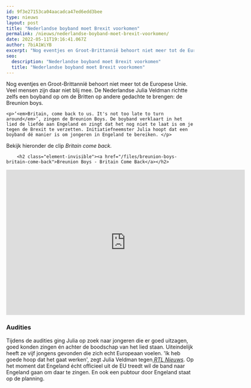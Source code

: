 ```yaml
---
id: 9f3e27153ca04aacadca47ed6edd3bee
type: nieuws
layout: post
title: "Nederlandse boyband moet Brexit voorkomen"
permalink: /nieuws/nederlandse-boyband-moet-brexit-voorkomen/
date: 2022-05-11T19:16:41.067Z
author: 7biA1WiYB
excerpt: "Nog eventjes en Groot-Brittannië behoort niet meer tot de Europese Unie. Veel mensen zijn daar niet blij mee. De Nederlandse Julia Veldman richtte zelfs een boyband op om de Britten op andere gedachte te brengen: de Breunion boys.   "
seo:
  description: "Nederlandse boyband moet Brexit voorkomen"
  title: "Nederlandse boyband moet Brexit voorkomen"
---
```

Nog eventjes en Groot-Brittannië behoort niet meer tot de Europese Unie. Veel mensen zijn daar niet blij mee. De Nederlandse Julia Veldman richtte zelfs een boyband op om de Britten op andere gedachte te brengen: de Breunion boys.   

    <p>‘<em>Britain, come back to us. It's not too late to turn around</em>’, zingen de Breunion Boys. De boyband verklaart in het lied de liefde aan Engeland en zingt dat het nog niet te laat is om je tegen de Brexit te verzetten. Initiatiefneemster Julia hoopt dat een boyband dé manier is om jongeren in Engeland te bereiken. </p>
<p>Bekijk hieronder de clip <em>Britain come back.</em></p>
<p><div class="media media-element-container media-default"><div id="file-535712" class="file file-video file-video-youtube">

        <h2 class="element-invisible"><a href="/files/breunion-boys-britain-come-back">Breunion Boys - Britain Come Back</a></h2>
    
  
  <div class="content">
    <div class="media-youtube-video media-element file-default media-youtube-1">
  <iframe class="media-youtube-player" width="640" height="390" title="Breunion Boys - Britain Come Back" src="https://www.youtube.com/embed/ncHAwux70u8?wmode=opaque&controls=" name="Breunion Boys - Britain Come Back" frameborder="0" allowfullscreen="">Video van Breunion Boys - Britain Come Back</iframe>
</div>
  </div>

  
</div>
</div>
<h3>Audities</h3>
<p>Tijdens de audities ging Julia op zoek naar jongeren die er goed uitzagen, goed konden zingen én achter de boodschap van het lied staan. Uiteindelijk heeft ze vijf jongens gevonden die zich echt Europeaan voelen. 'Ik heb goede hoop dat het gaat werken', zegt Julia Veldman tegen<a href="https://www.rtlnieuws.nl/nieuws/artikel/4522386/deze-nederlandse-boyband-wil-voorkomen-dat-engeland-de-eu-verlaat-britain" target="_blank"> <em>RTL Nieuws</em></a>. Op het moment dat Engeland écht officieel uit de EU treedt wil de band naar Engeland gaan om daar te zingen. En ook een pubtour door Engeland staat op de planning. </p>  
